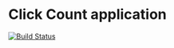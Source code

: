 # Click Count application

[![Build Status](https://travis-ci.org/demethyl/click-count.svg)](https://travis-ci.org/demethyl/click-count)
